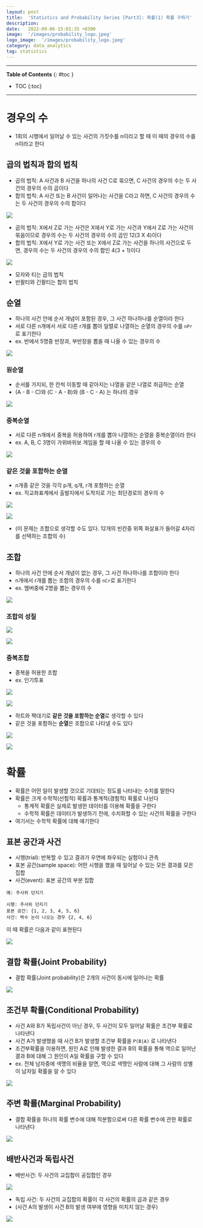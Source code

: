 ```yaml
---
layout: post
title:  'Statistics and Probability Series [Part3]: 확률(1) 확률 구하기'
description: 
date:   2022-09-06 15:01:35 +0300
image:  '/images/probability_logo.jpeg'
logo_image:  '/images/probability_logo.jpeg'
category: data_analytics
tag: statistics
---
```

---

**Table of Contents**
{: #toc }
*  TOC
{:toc}

---

# 경우의 수

- 1회의 시행에서 일어날 수 있는 사건의 가짓수를 n이라고 할 때 이 때의 경우의 수를 n이라고 한다

## 곱의 법칙과 합의 법칙

- 곱의 법칙: A 사건과 B 사건을 하나의 사건 C로 묶으면, C 사건의 경우의 수는 두 사건의 경우의 수의 곱이다
- 합의 법칙: A 사건 또는 B 사건이 일어나는 사건을 C라고 하면, C 사건의 경우의 수는 두 사건의 경우의 수의 합이다

![](/images/statistics_34.png)

- 곱의 법칙: X에서 Z로 가는 사건은 X에서 Y로 가는 사건과 Y에서 Z로 가는 사건의 묶음이므로 경우의 수는 두 사건의 경우의 수의 곱인 12(3 X 4)이다
- 합의 법칙: X에서 Y로 가는 사건 또는 X에서 Z로 가는 사건을 하나의 사건으로 두면, 경우의 수는 두 사건의 경우의 수의 합인 4(3 + 1)이다

![](/images/statistics_35.png)

- 모자와 티는 곱의 법칙
- 반팔티와 긴팔티는 합의 법칙

## 순열

- 하나의 사건 안에 순서 개념이 포함된 경우, 그 사건 하나하나를 순열이라 한다
- 서로 다른 n개에서 서로 다른 r개를 뽑아 일렬로 나열하는 순열의 경우의 수를 `nPr`로 표기한다
- ex. 반에서 5명중 반장과, 부반장을 뽑을 때 나올 수 있는 경우의 수

![](/images/statistics_36.png)

### 원순열

- 순서를 가지되, 한 칸씩 이동할 때 같아지는 나열을 같은 나열로 취급하는 순열
- (A - B - C)와 (C - A - B)와 (B - C - A) 는 하나의 경우

![](/images/statistics_38.png)


### 중복순열

- 서로 다른 n개에서 중복을 허용하여 r개를 뽑아 나열하는 순열을 중복순열이라 한다
- ex. A, B, C 3명이 가위바위보 게임을 할 때 나올 수 있는 경우의 수

![](/images/statistics_37.png)

### 같은 것을 포함하는 순열

- n개중 같은 것을 각각 p개, q개, r개 포함하는 순열
- ex. 직교좌표계에서 출발지에서 도착지로 가는 최단경로의 경우의 수

![](/images/statistics_39.png)

![](/images/statistics_40.png)

- (이 문제는 조합으로 생각할 수도 있다. 12개의 빈칸중 위쪽 화살표가 들어갈 4자리를 선택하는 조합의 수)

## 조합

- 하나의 사건 안에 순서 개념이 없는 경우, 그 사건 하나하나를 조합이라 한다
- n개에서 r개를 뽑는 조합의 경우의 수를 `nCr`로 표기한다
- ex. 멤버중에 2명을 뽑는 경우의 수

![](/images/statistics_41.png)

### 조합의 성질

![](/images/statistics_42.png)

![](/images/statistics_43.png)


### 중복조합

- 중복을 허용한 조합
- ex. 인기투표

![](/images/statistics_44.png)

![](/images/statistics_45.png)

- 하트와 짝대기로 **같은 것을 포함하는 순열**로 생각할 수 있다
- 같은 것을 포함하는 **순열**은 조합으로 나타낼 수도 있다

![](/images/statistics_46.png)

![](/images/statistics_47.png)

# 확률

- 확률은 어떤 일이 발생할 것으로 기대되는 정도를 나타내는 수치를 말한다
- 확률은 크게 수학적(선험적) 확률과 통계적(경험적) 확률로 나뉜다
  - 통계적 확률은 실제로 발생한 데이터를 이용해 확률을 구한다
  - 수학적 확률은 데이터가 발생하기 전에, 수치화할 수 있는 사건의 확률을 구한다
- 여기서는 수학적 확률에 대해 얘기한다

## 표본 공간과 사건

- 시행(trial): 반복할 수 있고 결과가 우연에 좌우되는 실험이나 관측
- 표본 공간(sample space): 어떤 시행을 했을 때 일어날 수 있는 모든 결과를 모은 집합
- 사건(event): 표본 공간의 부분 집합

```
예: 주사위 던지기

시행: 주사위 던지기
표본 공간: {1, 2, 3, 4, 5, 6}
사건: 짝수 눈이 나오는 경우 {2, 4, 6}
```

이 때 확률은 다음과 같이 표현된다


![](/images/statistics_48.png)


## 결합 확률(Joint Probability)

- 결합 확률(Joint probability)은 2개의 사건이 동시에 일어나는 확률

![](/images/statistics_53.png)

## 조건부 확률(Conditional Probability)

- 사건 A와 B가 독립사건이 아닌 경우, 두 사건이 모두 일어날 확률은 조건부 확률로 나타낸다
- 사건 A가 발생했을 때 사건 B가 발생할 조건부 확률을 `P(B|A)` 로 나타낸다
- 조건부확률을 이용하면, 원인 A로 인해 발생한 결과 B의 확률을 통해 역으로 일어난 결과 B에 대해 그 원인이 A일 확률을 구할 수 있다
- ex. 전체 남자중에 색맹의 비율을 알면, 역으로 색맹인 사람에 대해 그 사람의 성별이 남자일 확률을 알 수 있다

![](/images/statistics_52.png)

## 주변 확률(Marginal Probability)

- 결합 확률을 하나의 확률 변수에 대해 적분함으로써 다른 확률 변수에 관한 확률로 나타낸다

![](/images/statistics_54.png)

## 배반사건과 독립사건

- 배반사건: 두 사건의 교집합이 공집합인 경우

![](/images/statistics_50.png)

- 독립 사건: 두 사건의 교집합의 확률이 각 사건의 확률의 곱과 같은 경우
- (사건 A의 발생이 사건 B의 발생 여부에 영향을 미치지 않는 경우)

![](/images/statistics_49.png)



